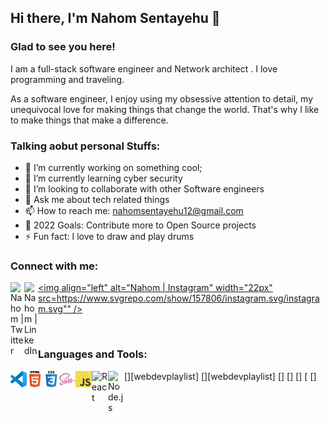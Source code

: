 ## Hi there, I'm Nahom Sentayehu 👋 



### Glad to see you here!

I am a full-stack software engineer and Network architect . I love programming and traveling.

As a software engineer, I enjoy using my obsessive attention to detail, my unequivocal love for making things that change the world. That's why I like to make things that make a difference.

### Talking aobut personal Stuffs:

- 🔭 I’m currently working on something cool;
- 🌱 I’m currently learning cyber security
- 👯 I’m looking to collaborate with other Software engineers
- 💬 Ask me about tech related things
- 📫 How to reach me: nahomsentayehu12@gmail.com 
- 🥅 2022 Goals: Contribute more to Open Source projects
- ⚡ Fun fact: I love to draw and play drums

### Connect with me:


[<img align="left" alt="Nahom | Twitter" width="22px" src="https://www.svgrepo.com/show/157815/twitter.svg"/>][twitter]
[<img align="left" alt="Nahom | LinkedIn" width="22px" src="https://www.svgrepo.com/show/157006/linkedin.svg"/>][linkedin]
[<img align="left" alt="Nahom | Instagram" width="22px" src=https://www.svgrepo.com/show/157806/instagram.svg/instagram.svg"" />][instagram]

<br />

### Languages and Tools:

[<img align="left" alt="Visual Studio Code" width="26px" src="https://raw.githubusercontent.com/github/explore/80688e429a7d4ef2fca1e82350fe8e3517d3494d/topics/visual-studio-code/visual-studio-code.png" />][webdevplaylist]
[<img align="left" alt="HTML5" width="26px" src="https://raw.githubusercontent.com/github/explore/80688e429a7d4ef2fca1e82350fe8e3517d3494d/topics/html/html.png" />][webdevplaylist]
[<img align="left" alt="CSS3" width="26px" src="https://raw.githubusercontent.com/github/explore/80688e429a7d4ef2fca1e82350fe8e3517d3494d/topics/css/css.png" />]
[<img align="left" alt="Sass" width="26px" src="https://raw.githubusercontent.com/github/explore/80688e429a7d4ef2fca1e82350fe8e3517d3494d/topics/sass/sass.png" />]
[<img align="left" alt="JavaScript" width="26px" src="https://raw.githubusercontent.com/github/explore/80688e429a7d4ef2fca1e82350fe8e3517d3494d/topics/javascript/javascript.png" />]
[<img align="left" alt="React" width="26px" src="https://www.svgrepo.com/show/303500/react-1-logo.svg" />
[<img align="left" alt="Node.js" width="26px" src="https://www.svgrepo.com/show/378837/node.svg" />]


<br />
<br />





[twitter]: https://twitter.com/NahiSente
[instagram]: https://instagram.com/Nahom_x
[linkedin]: https://www.linkedin.com/in/nahom-sentayehu-29a471209/

